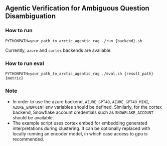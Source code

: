 ## Agentic Verification for Ambiguous Question Disambiguation

### How to run
```
PYTHONPATH=your_path_to_arctic_agentic_rag ./run_{backend}.sh
```
Currently, `azure` and `cortex` backends are available.

### How to run eval
```
PYTHONPATH=your_path_to_arctic_agentic_rag ./eval.sh {result_path} {metric}
```

### Note
* In order to use the azure backend, `AZURE_GPT4O`, `AZURE_GPT4O_MINI`, `AZURE_ENDPOINT` env variables should be defined. Similarly, for the cortex backend, Snowflake account credentials such as `SNOWFLAKE_ACCOUNT` should be available.
* The example script uses cortex embed for embedding generated interpretations during clustering.
It can be optionally replaced with locally running an encoder model, in which case access to gpu is recommended.
